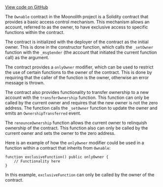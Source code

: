 [View code on GitHub](https://github.com/LaGuerrePiece/moonolith/blob/master/contracts/Ownable.sol)

The `Ownable` contract in the Moonolith project is a Solidity contract that provides a basic access control mechanism. This mechanism allows an account, referred to as the owner, to have exclusive access to specific functions within the contract. 

The contract is initialized with the deployer of the contract as the initial owner. This is done in the constructor function, which calls the `_setOwner` function with the `_msgSender` (the account that initiated the current function call) as the argument.

The contract provides a `onlyOwner` modifier, which can be used to restrict the use of certain functions to the owner of the contract. This is done by requiring that the caller of the function is the owner, otherwise an error message is thrown.

The contract also provides functionality to transfer ownership to a new account with the `transferOwnership` function. This function can only be called by the current owner and requires that the new owner is not the zero address. The function calls the `_setOwner` function to update the owner and emits an `OwnershipTransferred` event.

The `renounceOwnership` function allows the current owner to relinquish ownership of the contract. This function also can only be called by the current owner and sets the owner to the zero address. 

Here is an example of how the `onlyOwner` modifier could be used in a function within a contract that inherits from `Ownable`:

```solidity
function exclusiveFunction() public onlyOwner {
    // Functionality here
}
```

In this example, `exclusiveFunction` can only be called by the owner of the contract.
